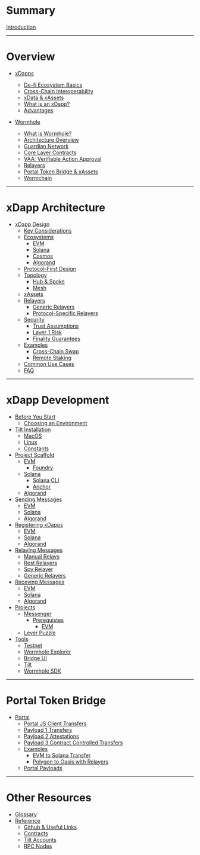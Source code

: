 # Summary

[Introduction](./introduction/introduction.md)

---

# Overview

- [xDapps](./dapps/xdappOverview.md)

  - [De-fi Ecosystem Basics](./dapps/defiBasics.md)
  - [Cross-Chain Interoperability](./dapps/crossChainInteroperability.md)
  - [xData & xAssets](./dapps/xdataxassets.md)
  - [What is an xDapp?](./dapps/whatIsanXdapp.md)
  - [Advantages](./dapps/advantages.ms)

- [Wormhole](./wormhole/wormholeOverview.md)
  - [What is Wormhole?](./wormhole/whatIsWormhole.md)
  - [Architecture Overview](./wormhole/architectureOverview.md)
  - [Guardian Network](./wormhole/guardianNetwork.md)
  - [Core Layer Contracts](./wormhole/coreLayerContracts.md)
  - [VAA: Verifiable Action Approval](./wormhole/vaa.md)
  - [Relayers](./wormhole/relayers.md)
  - [Portal Token Bridge & xAssets](./wormhole/portalTokenBridge.md)
  - [Wormchain](./wormhole/wormchain.md)

---

# xDapp Architecture

- [xDapp Design]()
  - [Key Considerations]()
  - [Ecosystems]()
    - [EVM]()
    - [Solana]()
    - [Cosmos]()
    - [Algorand]()
  - [Protocol-First Design]()
  - [Topology]()
    - [Hub & Spoke]()
    - [Mesh]()
  - [xAssets]()
  - [Relayers]()
    - [Generic Relayers]()
    - [Protocol-Specific Relayers]()
  - [Security]()
    - [Trust Assumptions]()
    - [Layer 1 Risk]()
    - [Finality Guarantees]()
  - [Examples]()
    - [Cross-Chain Swap]()
    - [Remote Staking]()
  - [Common Use Cases]()
  - [FAQ]()

---

# xDapp Development

- [Before You Start]()
  - [Choosing an Environment]()
- [Tilt Installation](./development/tilt/overview.md)
  - [MacOS](./development/tilt/mac.md)
  - [Linux](./development/tilt/linux.md)
  - [Constants](./development/tilt/constants.md)
- [Project Scaffold](./development/scaffold/overview.md)
  - [EVM]()
    - [Foundry]()
  - [Solana]()
    - [Solana CLI]()
    - [Anchor]()
  - [Algorand]()
- [Sending Messages](./development/messages/sending/overview.md)
  - [EVM](./development/messages/sending/evm.md)
  - [Solana]()
  - [Algorand]()
- [Registering xDapps](./development/messages/registration/overview.md)
  - [EVM](./development/messages/registration/evm.md)
  - [Solana]()
  - [Algorand]()
- [Relaying Messages](./development/messages/relaying/overview.md)
  - [Manual Relays]()
  - [Rest Relayers]()
  - [Spy Relayer]()
  - [Generic Relayers]()
- [Receving Messages]()
  - [EVM]()
  - [Solana]()
  - [Algorand]()
- [Projects](./projects/summary.md)
  - [Messenger](./projects/messenger/introduction.md)
    - [Prerequistes]()
      - [EVM]()
  - [Lever Puzzle]()
- [Tools]()
  - [Testnet]()
  - [Wormhole Explorer]()
  - [Bridge UI]()
  - [Tilt]()
  - [Wormhole SDK]()

---

# Portal Token Bridge

- [Portal]()
  - [Portal JS Client Transfers]()
  - [Payload 1 Transfers]()
  - [Payload 2 Attestations]()
  - [Payload 3 Contract Controlled Transfers]()
  - [Examples]()
    - [EVM to Solana Transfer]()
    - [Polygon to Oasis with Relayers]()
  - [Portal Payloads]()

---

# Other Resources

- [Glossary]()
- [Reference]()
  - [Github & Useful Links]()
  - [Contracts]()
  - [Tilt Accounts]()
  - [RPC Nodes]()
